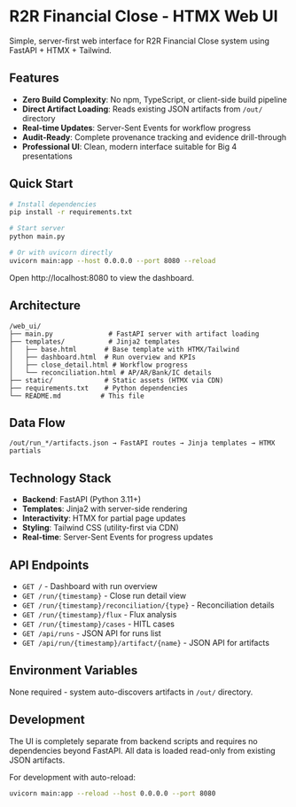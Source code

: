# R2R Financial Close - HTMX Web UI

Simple, server-first web interface for R2R Financial Close system using FastAPI + HTMX + Tailwind.

## Features

- **Zero Build Complexity**: No npm, TypeScript, or client-side build pipeline
- **Direct Artifact Loading**: Reads existing JSON artifacts from `/out/` directory
- **Real-time Updates**: Server-Sent Events for workflow progress
- **Audit-Ready**: Complete provenance tracking and evidence drill-through
- **Professional UI**: Clean, modern interface suitable for Big 4 presentations

## Quick Start

```bash
# Install dependencies
pip install -r requirements.txt

# Start server
python main.py

# Or with uvicorn directly
uvicorn main:app --host 0.0.0.0 --port 8080 --reload
```

Open http://localhost:8080 to view the dashboard.

## Architecture

```
/web_ui/
├── main.py              # FastAPI server with artifact loading
├── templates/           # Jinja2 templates
│   ├── base.html       # Base template with HTMX/Tailwind
│   ├── dashboard.html  # Run overview and KPIs
│   ├── close_detail.html # Workflow progress
│   └── reconciliation.html # AP/AR/Bank/IC details
├── static/             # Static assets (HTMX via CDN)
├── requirements.txt    # Python dependencies
└── README.md          # This file
```

## Data Flow

```
/out/run_*/artifacts.json → FastAPI routes → Jinja templates → HTMX partials
```

## Technology Stack

- **Backend**: FastAPI (Python 3.11+)
- **Templates**: Jinja2 with server-side rendering
- **Interactivity**: HTMX for partial page updates
- **Styling**: Tailwind CSS (utility-first via CDN)
- **Real-time**: Server-Sent Events for progress updates

## API Endpoints

- `GET /` - Dashboard with run overview
- `GET /run/{timestamp}` - Close run detail view
- `GET /run/{timestamp}/reconciliation/{type}` - Reconciliation details
- `GET /run/{timestamp}/flux` - Flux analysis
- `GET /run/{timestamp}/cases` - HITL cases
- `GET /api/runs` - JSON API for runs list
- `GET /api/run/{timestamp}/artifact/{name}` - JSON API for artifacts

## Environment Variables

None required - system auto-discovers artifacts in `/out/` directory.

## Development

The UI is completely separate from backend scripts and requires no dependencies beyond FastAPI. All data is loaded read-only from existing JSON artifacts.

For development with auto-reload:
```bash
uvicorn main:app --reload --host 0.0.0.0 --port 8080
```
